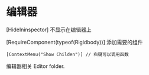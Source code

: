 # 编辑器

\[HideIninspector\] 不显示在编辑器上

\[RequireComponent\(typeof\(Rigidbody\)\)\] 添加需要的组件



```text
[ContextMenu("Show Childen")] // 右键可以调用函数
```

编辑器相关 Editor folder.

